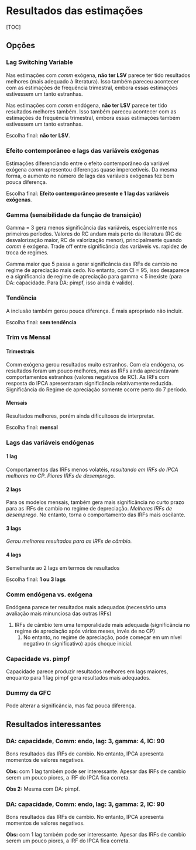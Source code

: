# Resultados das estimações

[TOC]

## Opções

### Lag Switching Variable 

Nas estimações com *comm* exógena, **não ter LSV** parece ter tido resultados melhores (mais adequado à literatura). Isso também pareceu acontecer com as estimações de frequência trimestral, embora essas estimações estivessem um tanto estranhas.

Nas estimações com *comm* endógena, **não ter LSV** parece ter tido resultados melhores também. Isso também pareceu acontecer com as estimações de frequência trimestral, embora essas estimações também estivessem um tanto estranhas.

Escolha final: **não ter LSV**.

### Efeito contemporâneo e lags das variáveis exógenas

Estimações diferenciando entre o efeito contemporâneo da variável exógena *comm* apresentou diferenças quase impercetíveis. Da mesma forma, o aumento no número de lags das variáveis exógenas fez bem pouca diferença.

Escolha final: **Efeito contemporâneo presente e 1 lag das variáveis exógenas**.

### Gamma (sensibilidade da função de transição)

Gamma = 3 gera menos significância das variáveis, especialmente nos primeiros períodos. Valores do RC andam mais perto da literatura (RC de desvalorização maior, RC de valorização menor), principalmente quando *comm* é exógena. Trade off entre significância das variáveis vs. rapidez de troca de regimes.

Gamma maior que 5 passa a gerar significância das IRFs de cambio no regime de apreciação mais cedo. No entanto, com CI = 95, isso desaparece e a significancia de regime de apreciação para gamma < 5 inexiste (para DA: capacidade. Para DA: pimpf, isso ainda é valido).

### Tendência

A inclusão também gerou pouca diferença. É mais apropriado não incluir.

Escolha final: **sem tendência**

### Trim vs Mensal

#### Trimestrais

Comm exógena gerou resultados muito estranhos. Com ela endógena, os resultados foram um pouco melhores, mas as IRFs ainda apresentavam comportamentos estranhos (valores negativos de RC). As IRFs com resposta do IPCA apresentaram significância relativamente reduzida. Significância do Regime de apreciação somente ocorre perto do 7 período.

#### Mensais

Resultados melhores, porém ainda dificultosos de interpretar.

Escolha final: **mensal**

### Lags das variáveis endógenas

#### 1 lag

Comportamentos das IRFs menos volatéis, *resultando em IRFs do IPCA melhores no CP*. *Piores IRFs de desemprego.*

#### 2 lags

Para os modelos mensais, também gera mais significância no curto prazo para as IRFs de cambio no regime de depreciação. *Melhores IRFs de desemprego*. No entanto, torna o comportamento das IRFs mais oscilante. 

#### 3 lags

*Gerou melhores resultados para as IRFs de câmbio.*

#### 4 lags

Semelhante ao 2 lags em termos de resultados

Escolha final: **1 ou 3 lags**

### Comm endógena vs. exógena

Endógena parece ter resultados mais adequados (necessário uma avaliação mais minunciosa das outras IRFs)

1. IRFs de câmbio tem uma temporalidade mais adequada (significância no regime de apreciação após vários meses, invés de no CP)
   1. No entanto, no regime de apreciação, pode começar em um nível negativo (n significativo) após choque inicial.

### Capacidade vs. pimpf

Capacidade parece produzir resultados melhores em lags maiores, enquanto para 1 lag pimpf gera resultados mais adequados.

### Dummy da GFC

Pode alterar a significância, mas faz pouca diferença.

## Resultados interessantes

### DA: capacidade, Comm: endo, lag: 3, gamma: 4, IC: 90

Bons resultados das IRFs de cambio. No entanto, IPCA apresenta momentos de valores negativos.

**Obs:** com 1 lag também pode ser interessante. Apesar das IRFs de cambio serem um pouco piores, a IRF do IPCA fica correta.

**Obs 2:** Mesma com DA: pimpf.

### DA: capacidade, Comm: endo, lag: 3, gamma: 2, IC: 90

Bons resultados das IRFs de cambio. No entanto, IPCA apresenta momentos de valores negativos.

**Obs:** com 1 lag também pode ser interessante. Apesar das IRFs de cambio serem um pouco piores, a IRF do IPCA fica correta.


